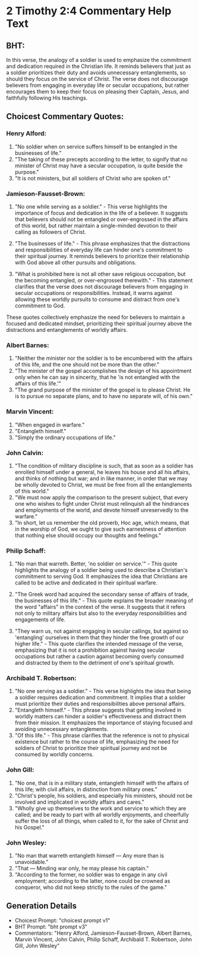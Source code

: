 # 2 Timothy 2:4 Commentary Help Text

## BHT:
In this verse, the analogy of a soldier is used to emphasize the commitment and dedication required in the Christian life. It reminds believers that just as a soldier prioritizes their duty and avoids unnecessary entanglements, so should they focus on the service of Christ. The verse does not discourage believers from engaging in everyday life or secular occupations, but rather encourages them to keep their focus on pleasing their Captain, Jesus, and faithfully following His teachings.

## Choicest Commentary Quotes:
### Henry Alford:
1. "No soldier when on service suffers himself to be entangled in the businesses of life." 
2. "The taking of these precepts according to the letter, to signify that no minister of Christ may have a secular occupation, is quite beside the purpose."
3. "It is not ministers, but all soldiers of Christ who are spoken of."

### Jamieson-Fausset-Brown:
1. "No one while serving as a soldier." - This verse highlights the importance of focus and dedication in the life of a believer. It suggests that believers should not be entangled or over-engrossed in the affairs of this world, but rather maintain a single-minded devotion to their calling as followers of Christ.

2. "The businesses of life." - This phrase emphasizes that the distractions and responsibilities of everyday life can hinder one's commitment to their spiritual journey. It reminds believers to prioritize their relationship with God above all other pursuits and obligations.

3. "What is prohibited here is not all other save religious occupation, but the becoming entangled, or over-engrossed therewith." - This statement clarifies that the verse does not discourage believers from engaging in secular occupations or responsibilities. Instead, it warns against allowing these worldly pursuits to consume and distract from one's commitment to God.

These quotes collectively emphasize the need for believers to maintain a focused and dedicated mindset, prioritizing their spiritual journey above the distractions and entanglements of worldly affairs.

### Albert Barnes:
1. "Neither the minister nor the soldier is to be encumbered with the affairs of this life, and the one should not be more than the other."
2. "The minister of the gospel accomplishes the design of his appointment only when he can say in sincerity, that he 'is not entangled with the affairs of this life.'"
3. "The grand purpose of the minister of the gospel is to please Christ. He is to pursue no separate plans, and to have no separate will, of his own."

### Marvin Vincent:
1. "When engaged in warfare." 
2. "Entangleth himself." 
3. "Simply the ordinary occupations of life."

### John Calvin:
1. "The condition of military discipline is such, that as soon as a soldier has enrolled himself under a general, he leaves his house and all his affairs, and thinks of nothing but war; and in like manner, in order that we may be wholly devoted to Christ, we must be free from all the entanglements of this world."
2. "We must now apply the comparison to the present subject, that every one who wishes to fight under Christ must relinquish all the hindrances and employments of the world, and devote himself unreservedly to the warfare."
3. "In short, let us remember the old proverb, Hoc age, which means, that in the worship of God, we ought to give such earnestness of attention that nothing else should occupy our thoughts and feelings."

### Philip Schaff:
1. "No man that warreth. Better, 'no soldier on service.'" - This quote highlights the analogy of a soldier being used to describe a Christian's commitment to serving God. It emphasizes the idea that Christians are called to be active and dedicated in their spiritual warfare.

2. "The Greek word had acquired the secondary sense of affairs of trade, the businesses of this life." - This quote explains the broader meaning of the word "affairs" in the context of the verse. It suggests that it refers not only to military affairs but also to the everyday responsibilities and engagements of life.

3. "They warn us, not against engaging in secular callings, but against so 'entangling' ourselves in them that they hinder the free growth of our higher life." - This quote clarifies the intended message of the verse, emphasizing that it is not a prohibition against having secular occupations but rather a caution against becoming overly consumed and distracted by them to the detriment of one's spiritual growth.

### Archibald T. Robertson:
1. "No one serving as a soldier." - This verse highlights the idea that being a soldier requires dedication and commitment. It implies that a soldier must prioritize their duties and responsibilities above personal affairs.
2. "Entangleth himself." - This phrase suggests that getting involved in worldly matters can hinder a soldier's effectiveness and distract them from their mission. It emphasizes the importance of staying focused and avoiding unnecessary entanglements.
3. "Of this life." - This phrase clarifies that the reference is not to physical existence but rather to the course of life, emphasizing the need for soldiers of Christ to prioritize their spiritual journey and not be consumed by worldly concerns.

### John Gill:
1. "No one, that is in a military state, entangleth himself with the affairs of this life; with civil affairs, in distinction from military ones."
2. "Christ's people, his soldiers, and especially his ministers, should not be involved and implicated in worldly affairs and cares."
3. "Wholly give up themselves to the work and service to which they are called; and be ready to part with all worldly enjoyments, and cheerfully suffer the loss of all things, when called to it, for the sake of Christ and his Gospel."

### John Wesley:
1. "No man that warreth entangleth himself — Any more than is unavoidable." 
2. "That — Minding war only, he may please his captain." 
3. "According to the former, no soldier was to engage in any civil employment; according to the latter, none could be crowned as conqueror, who did not keep strictly to the rules of the game."


## Generation Details
- Choicest Prompt: "choicest prompt v1"
- BHT Prompt: "bht prompt v3"
- Commentators: "Henry Alford, Jamieson-Fausset-Brown, Albert Barnes, Marvin Vincent, John Calvin, Philip Schaff, Archibald T. Robertson, John Gill, John Wesley"

